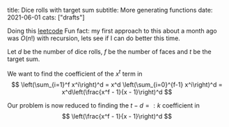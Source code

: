 title: Dice rolls with target sum
subtitle: More generating functions
date: 2021-06-01
cats: ["drafts"]


Doing this [leetcode](https://leetcode.com/problems/number-of-dice-rolls-with-target-sum/)
Fun fact: my first approach to this about a month ago was $O(n!)$ with recursion, lets see if I can do better this time.

Let $d$ be the number of dice rolls, $f$ be the number of faces and $t$ be the target sum.

We want to find the coefficient of the $x^t$ term in
$$
\left(\sum_{i=1}^f x^i\right)^d = x^d \left(\sum_{i=0}^{f-1} x^i\right)^d = x^d\left(\frac{x^f - 1}{x - 1}\right)^d
$$

Our problem is now reduced to finding the $t-d =: k$ coefficient in
$$
\left(\frac{x^f - 1}{x - 1}\right)^d
$$



